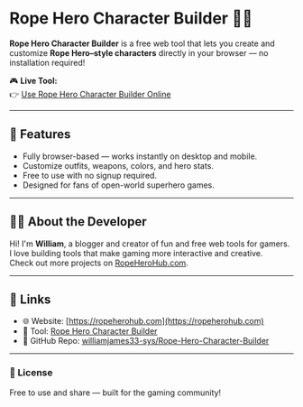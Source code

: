 # Rope Hero Character Builder 🦸‍♂️

**Rope Hero Character Builder** is a free web tool that lets you create and customize **Rope Hero–style characters** directly in your browser — no installation required!

🎮 **Live Tool:**  
👉 [Use Rope Hero Character Builder Online](https://ropeherohub.com/rope-hero-character-builder/)

---

## 🧰 Features
- Fully browser-based — works instantly on desktop and mobile.  
- Customize outfits, weapons, colors, and hero stats.  
- Free to use with no signup required.  
- Designed for fans of open-world superhero games.

---

## 🧑‍💻 About the Developer
Hi! I'm **William**, a blogger and creator of fun and free web tools for gamers.  
I love building tools that make gaming more interactive and creative.  
Check out more projects on [RopeHeroHub.com](https://ropeherohub.com).

---

## 🔗 Links
- 🌐 Website: [https://ropeherohub.com](https://ropeherohub.com)
- 🧠 Tool: [Rope Hero Character Builder](https://ropeherohub.com/rope-hero-character-builder/)
- 🐙 GitHub Repo: [williamjames33-sys/Rope-Hero-Character-Builder](https://github.com/williamjames33-sys/Rope-Hero-Character-Builder)

---

### 📜 License
Free to use and share — built for the gaming community!
